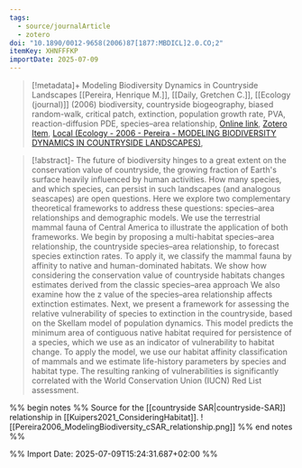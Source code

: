 ```yaml
---
tags:
  - source/journalArticle
  - zotero
doi: "10.1890/0012-9658(2006)87[1877:MBDICL]2.0.CO;2"
itemKey: XHNFFFKP
importDate: 2025-07-09
---
```

>[!metadata]+
> Modeling Biodiversity Dynamics in Countryside Landscapes
> [[Pereira, Henrique M.]], [[Daily, Gretchen C.]], 
> [[Ecology (journal)]] (2006)
> biodiversity, countryside biogeography, biased random-walk, critical patch, extinction, population growth rate, PVA, reaction-diffusion PDE, species–area relationship, 
> [Online link](https://onlinelibrary.wiley.com/doi/abs/10.1890/0012-9658%282006%2987%5B1877%3AMBDICL%5D2.0.CO%3B2), [Zotero Item](zotero://select/library/items/XHNFFFKP), [Local (Ecology - 2006 - Pereira - MODELING BIODIVERSITY DYNAMICS IN COUNTRYSIDE LANDSCAPES)](file://C:/Users/aburg/Documents/references/zotero/storage/XQAG83LA/Ecology%20-%202006%20-%20Pereira%20-%20MODELING%20BIODIVERSITY%20DYNAMICS%20IN%20COUNTRYSIDE%20LANDSCAPES.pdf), 

>[!abstract]-
>The future of biodiversity hinges to a great extent on the conservation value of countryside, the growing fraction of Earth's surface heavily influenced by human activities. How many species, and which species, can persist in such landscapes (and analogous seascapes) are open questions. Here we explore two complementary theoretical frameworks to address these questions: species–area relationships and demographic models. We use the terrestrial mammal fauna of Central America to illustrate the application of both frameworks. We begin by proposing a multi-habitat species–area relationship, the countryside species–area relationship, to forecast species extinction rates. To apply it, we classify the mammal fauna by affinity to native and human-dominated habitats. We show how considering the conservation value of countryside habitats changes estimates derived from the classic species–area approach We also examine how the z value of the species–area relationship affects extinction estimates. Next, we present a framework for assessing the relative vulnerability of species to extinction in the countryside, based on the Skellam model of population dynamics. This model predicts the minimum area of contiguous native habitat required for persistence of a species, which we use as an indicator of vulnerability to habitat change. To apply the model, we use our habitat affinity classification of mammals and we estimate life-history parameters by species and habitat type. The resulting ranking of vulnerabilities is significantly correlated with the World Conservation Union (IUCN) Red List assessment.

%% begin notes %% 
Source for the [[countryside SAR|countryside-SAR]] relationship in [[Kuipers2021_ConsideringHabitat]].
![[Pereira2006_ModelingBiodiversity_cSAR_relationship.png]]
%% end notes %%

%% Import Date: 2025-07-09T15:24:31.687+02:00 %%
